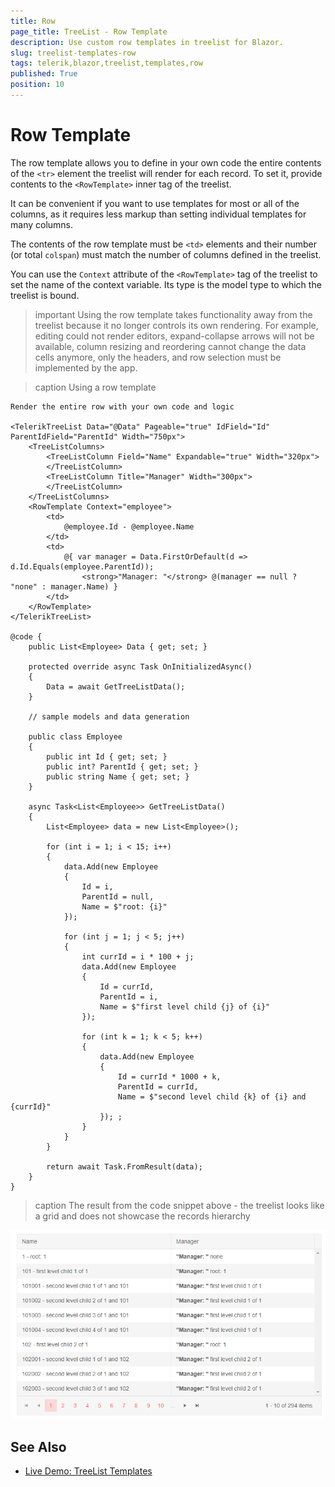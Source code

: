 ```yaml
---
title: Row
page_title: TreeList - Row Template
description: Use custom row templates in treelist for Blazor.
slug: treelist-templates-row
tags: telerik,blazor,treelist,templates,row
published: True
position: 10
---
```


# Row Template

The row template allows you to define in your own code the entire contents of the `<tr>` element the treelist will render for each record. To set it, provide contents to the `<RowTemplate>` inner tag of the treelist.

It can be convenient if you want to use templates for most or all of the columns, as it requires less markup than setting individual templates for many columns.

The contents of the row template must be `<td>` elements and their number (or total `colspan`) must match the number of columns defined in the treelist.

You can use the `Context` attribute of the `<RowTemplate>` tag of the treelist to set the name of the context variable. Its type is the model type to which the treelist is bound.

>important Using the row template takes functionality away from the treelist because it no longer controls its own rendering. For example, editing could not render editors, expand-collapse arrows will not be available, column resizing and reordering cannot change the data cells anymore, only the headers, and row selection must be implemented by the app.

>caption Using a row template

````CSHTML
Render the entire row with your own code and logic

<TelerikTreeList Data="@Data" Pageable="true" IdField="Id" ParentIdField="ParentId" Width="750px">
    <TreeListColumns>
        <TreeListColumn Field="Name" Expandable="true" Width="320px">
        </TreeListColumn>
        <TreeListColumn Title="Manager" Width="300px">
        </TreeListColumn>
    </TreeListColumns>
    <RowTemplate Context="employee">
        <td>
            @employee.Id - @employee.Name
        </td>
        <td>
            @{ var manager = Data.FirstOrDefault(d => d.Id.Equals(employee.ParentId));
                <strong>"Manager: "</strong> @(manager == null ? "none" : manager.Name) }
        </td>
    </RowTemplate>
</TelerikTreeList>

@code {
    public List<Employee> Data { get; set; }

    protected override async Task OnInitializedAsync()
    {
        Data = await GetTreeListData();
    }

    // sample models and data generation

    public class Employee
    {
        public int Id { get; set; }
        public int? ParentId { get; set; }
        public string Name { get; set; }
    }

    async Task<List<Employee>> GetTreeListData()
    {
        List<Employee> data = new List<Employee>();

        for (int i = 1; i < 15; i++)
        {
            data.Add(new Employee
            {
                Id = i,
                ParentId = null,
                Name = $"root: {i}"
            });

            for (int j = 1; j < 5; j++)
            {
                int currId = i * 100 + j;
                data.Add(new Employee
                {
                    Id = currId,
                    ParentId = i,
                    Name = $"first level child {j} of {i}"
                });

                for (int k = 1; k < 5; k++)
                {
                    data.Add(new Employee
                    {
                        Id = currId * 1000 + k,
                        ParentId = currId,
                        Name = $"second level child {k} of {i} and {currId}"
                    }); ;
                }
            }
        }

        return await Task.FromResult(data);
    }
}
````

>caption The result from the code snippet above - the treelist looks like a grid and does not showcase the records hierarchy

![](images/row-template.png)


## See Also

 * [Live Demo: TreeList Templates](https://demos.telerik.com/blazor-ui/treelist/templates)


